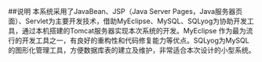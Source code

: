 ##说明
本系统采用了JavaBean、JSP（Java Server Pages，Java服务器页面）、Servlet为主要开发技术，借助MyEclipse、MySQL、SQLyog为协助开发工具，通过本机搭建的Tomcat服务器实现本次系统的开发。MyEclipse 作为最为流行的开发工具之一，有良好的重构性和代码修复能力等优点。SQLyog为MySQL的图形化管理工具，方便数据库表的建立及维护，非常适合本次设计的小型系统。
